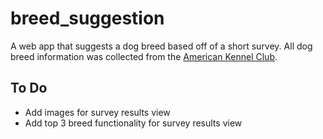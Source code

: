 # breed_suggestion

A web app that suggests a dog breed based off of a short survey. All dog breed information was collected from the [American Kennel Club](https://www.akc.org/).

## To Do

 * Add images for survey results view
 * Add top 3 breed functionality for survey results view
